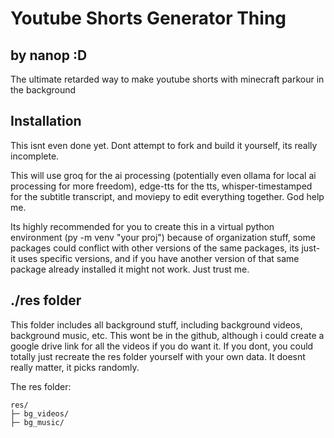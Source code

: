 # Youtube Shorts Generator Thing
## by nanop :D

The ultimate retarded way to make youtube shorts with minecraft parkour in the background

## Installation
This isnt even done yet. Dont attempt to fork and build it yourself, its really incomplete.

This will use groq for the ai processing (potentially even ollama for local ai processing for more freedom), edge-tts for the tts, whisper-timestamped for the subtitle transcript, and moviepy to edit everything together. God help me.

Its highly recommended for you to create this in a virtual python environment (py -m venv "your proj") because of organization stuff, some packages could conflict with other versions of the same packages, its just- it uses specific versions, and if you have another version of that same package already installed it might not work. Just trust me.

## ./res folder
This folder includes all background stuff, including background videos, background music, etc. This wont be in the github, although i could create a google drive link for all the videos if you do want it. If you dont, you could totally just recreate the res folder yourself with your own data. It doesnt really matter, it picks randomly.

The res folder:
```
res/
├─ bg_videos/
├─ bg_music/

```